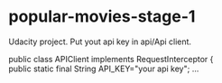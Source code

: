 # popular-movies-stage-1
Udacity project.
Put yout api key in api/Api client.<br/>

public class APIClient implements RequestInterceptor {<br/>
    public static  final String API_KEY="your api key";
    ...
